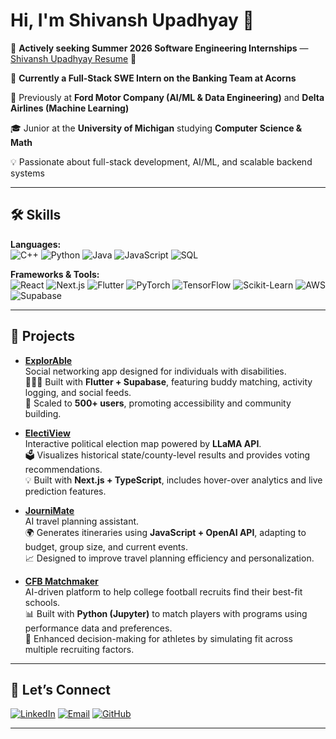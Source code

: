 # Hi, I'm Shivansh Upadhyay 👋  

💼 **Actively seeking Summer 2026 Software Engineering Internships** — [Shivansh Upadhyay Resume](https://drive.google.com/file/d/17DjapwrbbeEcuizh_xBOPwGtYs3BwquP/view?usp=sharing) 📄   

🚀 **Currently a Full-Stack SWE Intern on the Banking Team at Acorns**  

🏢 Previously at **Ford Motor Company (AI/ML & Data Engineering)** and **Delta Airlines (Machine Learning)**  

🎓 Junior at the **University of Michigan** studying **Computer Science & Math**  

💡 Passionate about full-stack development, AI/ML, and scalable backend systems  

---

## 🛠 Skills  

**Languages:**  
![C++](https://img.shields.io/badge/-C++-00599C?logo=cplusplus&logoColor=white)  ![Python](https://img.shields.io/badge/-Python-3776AB?logo=python&logoColor=white)  ![Java](https://img.shields.io/badge/-Java-007396?logo=java&logoColor=white)  ![JavaScript](https://img.shields.io/badge/-JavaScript-F7DF1E?logo=javascript&logoColor=black)  ![SQL](https://img.shields.io/badge/-SQL-4479A1?logo=postgresql&logoColor=white)  

**Frameworks & Tools:**  
![React](https://img.shields.io/badge/-React-61DAFB?logo=react&logoColor=black)  ![Next.js](https://img.shields.io/badge/-Next.js-000000?logo=nextdotjs&logoColor=white)  ![Flutter](https://img.shields.io/badge/-Flutter-02569B?logo=flutter&logoColor=white)  ![PyTorch](https://img.shields.io/badge/-PyTorch-EE4C2C?logo=pytorch&logoColor=white)  ![TensorFlow](https://img.shields.io/badge/-TensorFlow-FF6F00?logo=tensorflow&logoColor=white)  ![Scikit-Learn](https://img.shields.io/badge/-ScikitLearn-F7931E?logo=scikitlearn&logoColor=white)  ![AWS](https://img.shields.io/badge/-AWS-232F3E?logo=amazonaws&logoColor=white)  ![Supabase](https://img.shields.io/badge/-Supabase-3ECF8E?logo=supabase&logoColor=white)     

---

## 🚀 Projects  
- **[ExplorAble](https://github.com/shivanshnu/ExploreAble)**  
  Social networking app designed for individuals with disabilities.  
  🧑‍🤝‍🧑 Built with **Flutter + Supabase**, featuring buddy matching, activity logging, and social feeds.  
  🌟 Scaled to **500+ users**, promoting accessibility and community building.  

- **[ElectiView](https://github.com/shivanshnu/ElectiView)**  
  Interactive political election map powered by **LLaMA API**.  
  🗳️ Visualizes historical state/county-level results and provides voting recommendations.  
  💡 Built with **Next.js + TypeScript**, includes hover-over analytics and live prediction features.  

- **[JourniMate](https://github.com/shivanshnu/JourniMate)**  
  AI travel planning assistant.  
  🌍 Generates itineraries using **JavaScript + OpenAI API**, adapting to budget, group size, and current events.  
  📈 Designed to improve travel planning efficiency and personalization.

- **[CFB Matchmaker](https://github.com/shivanshnu/CFB_Matchmaker)**  
  AI-driven platform to help college football recruits find their best-fit schools.  
  📊 Built with **Python (Jupyter)** to match players with programs using performance data and preferences.  
  🏈 Enhanced decision-making for athletes by simulating fit across multiple recruiting factors.  

---

## 🔗 Let’s Connect  

[![LinkedIn](https://img.shields.io/badge/LinkedIn-blue?logo=linkedin&logoColor=white)](https://www.linkedin.com/in/shivansh-upadhyay-/)  [![Email](https://img.shields.io/badge/Email-D14836?logo=gmail&logoColor=white)](mailto:shivupad@umich.edu)  [![GitHub](https://img.shields.io/badge/GitHub-black?logo=github&logoColor=white)](https://github.com/shivanshnu)  

---
